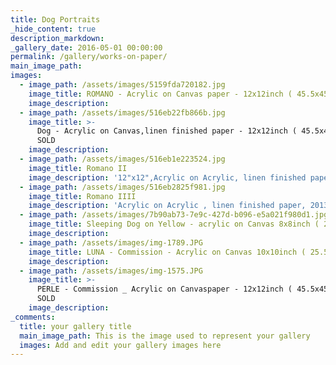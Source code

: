 ```yaml
---
title: Dog Portraits
_hide_content: true
description_markdown:
_gallery_date: 2016-05-01 00:00:00
permalink: /gallery/works-on-paper/
main_image_path:
images:
  - image_path: /assets/images/5159fda720182.jpg
    image_title: ROMANO - Acrylic on Canvas paper - 12x12inch ( 45.5x45.5cm ) SOLD
    image_description:
  - image_path: /assets/images/516eb22fb866b.jpg
    image_title: >-
      Dog - Acrylic on Canvas,linen finished paper - 12x12inch ( 45.5x45.5cm )
      SOLD
    image_description:
  - image_path: /assets/images/516eb1e223524.jpg
    image_title: Romano II
    image_description: '12"x12",Acrylic on Acrylic, linen finished paper, 2013'
  - image_path: /assets/images/516eb2825f981.jpg
    image_title: Romano IIII
    image_description: 'Acrylic on Acrylic , linen finished paper, 2013, SOLD,'
  - image_path: /assets/images/7b90ab73-7e9c-427d-b096-e5a021f980d1.jpg
    image_title: Sleeping Dog on Yellow - acrylic on Canvas 8x8inch ( 20x20cm ) AVAILABLE
    image_description:
  - image_path: /assets/images/img-1789.JPG
    image_title: LUNA - Commission - Acrylic on Canvas 10x10inch ( 25.5x25.5cm ) SOLD
    image_description:
  - image_path: /assets/images/img-1575.JPG
    image_title: >-
      PERLE - Commission _ Acrylic on Canvaspaper - 12x12inch ( 45.5x45.5cm )
      SOLD
    image_description:
_comments:
  title: your gallery title
  main_image_path: This is the image used to represent your gallery
  images: Add and edit your gallery images here
---
```


